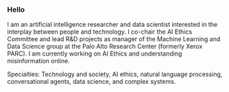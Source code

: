 ### Hello

I am an artificial intelligence researcher and data scientist interested in the interplay between people and technology. I co-chair the AI Ethics Committee and lead R&D projects as manager of the Machine Learning and Data Science group at the Palo Alto Research Center (formerly Xerox PARC). I am currently working on AI Ethics and understanding misinformation online.

Specialties: Technology and society, AI ethics, natural language processing, conversational agents, data science, and complex systems. 

<!--
**kdent/kdent** is a ✨ _special_ ✨ repository because its `README.md` (this file) appears on your GitHub profile.

Here are some ideas to get you started:

- 🔭 I’m currently working on ...
- 🌱 I’m currently learning ...
- 👯 I’m looking to collaborate on ...
- 🤔 I’m looking for help with ...
- 💬 Ask me about ...
- 📫 How to reach me: ...
- 😄 Pronouns: ...
- ⚡ Fun fact: ...
-->
